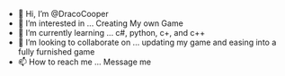 - 👋 Hi, I’m @DracoCooper
- 👀 I’m interested in ...
Creating My own Game
- 🌱 I’m currently learning ...
  c#, python, c+, and c++
- 💞️ I’m looking to collaborate on ...
  updating my game and easing into a fully furnished game
- 📫 How to reach me ...
  Message me

<!---
DracoCooper/DracoCooper is a ✨ special ✨ repository because its `README.md` (this file) appears on your GitHub profile.
You can click the Preview link to take a look at your changes.
--->
